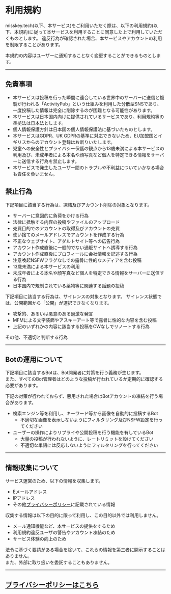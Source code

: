 # 利用規約
misskey.tech(以下、本サービス)をご利用いただく際は、以下の利用規約(以下、本規約)に従って本サービスを利用することに同意した上で利用していただくものとします。
違反行為が確認された場合、本サービスやアカウントの利用を制限することがあります。

本規約の内容はユーザーに通知することなく変更することができるものとします。

---

## 免責事項

* 本サービスは投稿を行った瞬間に連合している世界中のサーバーに送信と複製が行われる「ActivityPub」という仕組みを利用した分散型SNSであり、一度投稿した情報は完全に削除するのが困難となる可能性があります。
* 本サービスは日本国内向けに提供されているサービスであり、利用規約等の準拠法は日本法とします。
* 個人情報保護方針は日本国の個人情報保護法に基づいたものとします。
* 本サービスはGDPR、UK GDPRの基準に対応できないため、EU加盟国とイギリスからのアカウント登録はお断りいたします。
* 児童への安全性とプライバシー保護の観点から13歳未満による本サービスの利用及び、未成年者による本名や顔写真など個人を特定できる情報をサーバーに送信する行為を禁止します。
* 本サービスで発生したユーザー間のトラブルや不利益についていかなる場合も責任を負いません。

## 禁止行為
下記項目に該当する行為は、凍結及びアカウント削除の対象となります。

* サーバーに意図的に負荷をかける行為
* 法律に抵触する内容の投稿やファイルのアップロード
* 売買目的でのアカウントの取得及びアカウントの売買
* 使い捨てのメールアドレスでアカウントを作成する行為
* 不正なウェブサイト、アダルトサイト等への広告行為
* アカウント作成直後に一般的でない通販サイトへ誘導する行為
* アカウント作成直後にプロフィールに会社情報を記述する行為
* 注意喚起NSFWフラグなしでの露骨に性的なメディアを含む投稿
* 13歳未満による本サービスの利用
* 未成年者による本名や顔写真など個人を特定できる情報をサーバーに送信する行為
* 日本国内で規制されている薬物等に関連する話題の投稿

下記項目に該当する行為は、サイレンスの対象となります。
サイレンス状態では、公開範囲から「公開」が選択できなくなります。

* 攻撃的、あるいは悪意のある過激な発言
* MFMによる文字装飾やアスキーアート等で露骨に性的な内容を含む投稿
* 上記のいずれかの内容に該当する投稿をCWなしでリノートする行為

その他、不適切と判断する行為

---

## Botの運用について
下記項目に該当するBotは、Bot開発者に対策を行う義務が生じます。  
また、すべてのBot管理者はどのような投稿が行われているか定期的に確認する必要があります。  
  
下記の対策が行われておらず、悪用された場合はBotアカウントの凍結を行う場合があります。

* 検索エンジン等を利用し、キーワード等から画像を自動的に投稿するBot
  * 不適切な画像を表示しないようにフィルタリング及びNSFW設定を行ってください
* ユーザーの操作によりリプライや公開投稿を行う機能を有しているBot
  * 大量の投稿が行われないように、レートリミットを設けてください
  * 不適切な単語には反応しないようにフィルタリングを行ってください

---

## 情報収集について

サービス運営のため、以下の情報を収集します。
* Eメールアドレス
* IPアドレス
* その他[プライバシーポリシー](https://github.com/MisskeyTech/policy/blob/master/privacy.md)に記載されている情報

収集する情報は以下の目的に限って利用し、この目的以外では利用しません。
* メール通知機能など、本サービスの提供をするため
* 利用規約違反ユーザの警告やアカウント凍結のため
* サービス体験の向上のため

法令に基づく要請がある場合を除いて、これらの情報を第三者に開示することはありません。  
また、外部に取り扱いを委託することもありません。

---

## [プライバシーポリシーはこちら](https://github.com/MisskeyTech/policy/blob/master/privacy.md)
